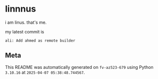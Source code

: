 # linnnus

i am linus. that's me.

my latest commit is

```
ali: Add ahmed as remote builder
```

## Meta

This README was automatically generated on `fv-az523-679` using Python
`3.10.16` at `2025-04-07 05:38:48.744567`.
